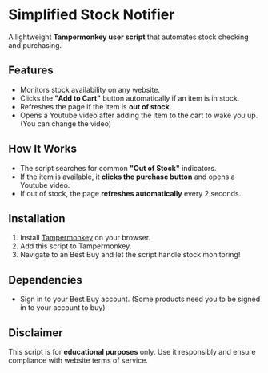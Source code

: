 

# Simplified Stock Notifier  

A lightweight **Tampermonkey user script** that automates stock checking and purchasing.  

## Features  
- Monitors stock availability on any website.  
- Clicks the **"Add to Cart"** button automatically if an item is in stock.  
- Refreshes the page if the item is **out of stock**.  
- Opens a Youtube video after adding the item to the cart to wake you up.(You can change the video)

## How It Works  
- The script searches for common **"Out of Stock"** indicators.  
- If the item is available, it **clicks the purchase button** and opens a  Youtube video.  
- If out of stock, the page **refreshes automatically** every 2 seconds.

## Installation  
1. Install [Tampermonkey](https://www.tampermonkey.net/) on your browser.  
2. Add this script to Tampermonkey.  
3. Navigate to an Best Buy and let the script handle stock monitoring!  
## Dependencies
- Sign in to your Best Buy account. (Some products need you to be signed in to your account to buy)
## Disclaimer  
This script is for **educational purposes** only. Use it responsibly and ensure compliance with website terms of service.  

